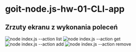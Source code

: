 # goit-node.js-hw-01-CLI-app

## Zrzuty ekranu z wykonania poleceń

![node index.js --action list](https://monosnap.com/file/KW61lEa3dhwkaNyK7tSF1JXDDf3GnM)
![node index.js --action get](https://monosnap.com/file/V6L4MQzA5RKTLoZqMMDJDUqqRSmqBV)
![node index.js --action add](https://monosnap.com/file/FiI4EkcszdVvvnlDuHYoc1oFgcyIZv)
![node index.js --action remove](https://monosnap.com/file/xTj0yOMqgSazjcaVmXml8mxhYulRU9)
